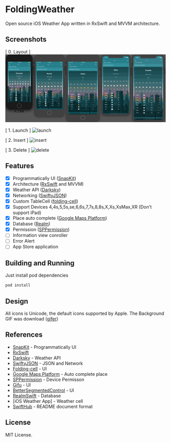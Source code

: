 # FoldingWeather

Open source iOS Weather App written in RxSwift and MVVM architecture.

## Screenshots
[ 0. Layout ]
<img alt="01_simulator_iphone" src="/References/Simulators.png?raw=true" width="870">

[ 1. Launch ]
<img alt="launch" src="/References/1.launch.gif?raw=true" width="290">&nbsp;

[ 2. Insert ]
<img alt="insert" src="/References/2.insert.gif?raw=true" width="290">&nbsp;

[ 3. Delete ]
<img alt="delete" src="/References/3.delete.gif?raw=true" width="290">&nbsp;

## Features
- [x] Programmatically UI ([SnapKit](https://github.com/SnapKit/SnapKit))
- [x] Architecture ([RxSwift](https://github.com/ReactiveX/RxSwift) and MVVM)
- [x] Weather API ([Darksky](https://darksky.net))
- [x] Networking ([SwiftyJSON](https://github.com/SwiftyJSON/SwiftyJSON))
- [x] Custom TableCell ([folding-cell](https://github.com/Ramotion/folding-cell))
- [x] Support Devices 4,4s,5,5s,se,6,6s,7,7s,8,8s,X,Xs,XsMax,XR (Don't support iPad)
- [x] Place auto complete ([Google Maps Platform](https://developers.google.com/places/ios-sdk/start))
- [x] Database ([Realm](https://realm.io/kr/docs/swift/latest/))
- [x] Permission ([SPPermission](https://github.com/IvanVorobei/SPPermission))
- [ ] Information view conroller  
- [ ] Error Alert
- [ ] App Store application

## Building and Running
Just install pod dependencies
```sh
pod install
```

## Design
All icons is Unicode, the default icons supported by Apple.
The Background GIF was download ([gifer](https://gifer.com/en))

## References
* [SnapKit](https://github.com/SnapKit/SnapKit) - Programmatically UI
* [RxSwift](https://github.com/ReactiveX/RxSwift)
* [Darksky](https://darksky.net) - Weather API
* [SwiftyJSON](https://github.com/SwiftyJSON/SwiftyJSON) - JSON and Network
* [Folding-cell](https://github.com/Ramotion/folding-cell) - UI
* [Google Maps Platform](https://developers.google.com/places/ios-sdk/start) - Auto complete place
* [SPPermission](https://github.com/IvanVorobei/SPPermission) - Device Permisson
* [Gifu](https://github.com/kaishin/Gifu) - UI
* [BetterSegmentedControl](https://github.com/gmarm/BetterSegmentedControl) - UI
* [RealmSwift](https://realm.io/kr/docs/swift/latest/) - Database
* [iOS Weather App] - Weather cell
* [SwiftHub](https://github.com/khoren93/SwiftHub) - README document format 
## License
MIT License.
